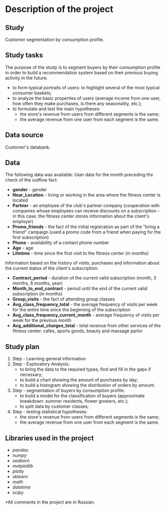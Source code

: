 # Description of the project

## Study
Customer segmentation by consumption profile.

## Study tasks
The purpose of the study is to segment buyers by their consumption profile in order to build a recommendation system based on their previous buying activity in the future:

- to form typical portraits of users: to highlight several of the most typical consumer baskets;
- to analyze the basic properties of users (average income from one user, how often they make purchases, is there any seasonality, etc.);
- to formulate and test the main hypotheses:
    - the store's revenue from users from different segments is the same;
    - the average revenue from one user from each segment is the same.

## Data source
Сustomer's databank.

## Data
The following data was available:
User data for the month preceding the check of the outflow fact:

- **gender** - gender
- **Near_Location** - living or working in the area where the fitness center is located
- **Partner** - an employee of the club's partner company (cooperation with companies whose employees can receive discounts on a subscription - in this case, the fitness center stores information about the client's employer)
- **Promo_friends** - the fact of the initial registration as part of the "bring a friend" campaign (used a promo code from a friend when paying for the first subscription)
- **Phone** - availability of a contact phone number
- **Age** - age
- **Lifetime** - time since the first visit to the fitness center (in months)

Information based on the history of visits, purchases and information about the current status of the client's subscription:

- **Contract_period** - duration of the current valid subscription (month, 3 months, 6 months, year)
- **Month_to_end_contract** - period until the end of the current valid subscription (in months)
- **Group_visits** - the fact of attending group classes
- **Avg_class_frequency_total** - the average frequency of visits per week for the entire time since the beginning of the subscription
- **Avg_class_frequency_current_month** - average frequency of visits per week for the previous month
- **Avg_additional_charges_total** - total revenue from other services of the fitness center: cafes, sports goods, beauty and massage parlor

## Study plan

1. Step - Learning general information
2. Step - Exploratory Analysis:
    - to bring the data to the required types, find and fill in the gaps if necessary;
    - to build a chart showing the amount of purchases by day;
    - to build a histogram showing the distribution of orders by amount.
3. Step - segmentation of buyers by consumption profile:
    - to build a model for the classification of buyers (approximate breakdown: summer residents, flower growers, etc.);
    - to split data by customer classes;
4. Step - testing statistical hypotheses:
    - the store's revenue from users from different segments is the same;
    - the average revenue from one user from each segment is the same. 
    
## Libraries used in the project

- *pandas*
- *numpy*
- *seaborn*
- *matplotlib*
- *plotly*
- *sklearn*
- *math*
- *datetime*
- *scipy*

*All comments in the project are in Russian.
